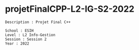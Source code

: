 # projetFinalCPP-L2-IG-S2-2022

    Description : Projet Final C++

    School : ESIH
    Level : L2 Info-Gestion
    Session : Session 2
    Year : 2022
